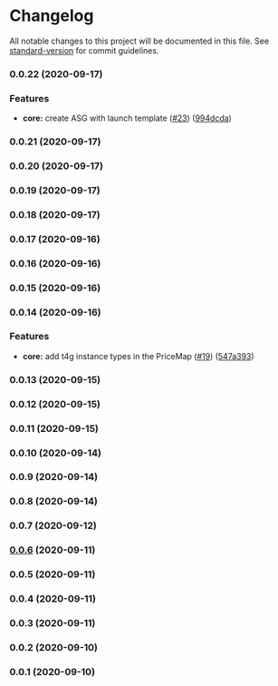 # Changelog

All notable changes to this project will be documented in this file. See [standard-version](https://github.com/conventional-changelog/standard-version) for commit guidelines.

### 0.0.22 (2020-09-17)


### Features

* **core:** create ASG with launch template ([#23](https://github.com/aws-samples/aws-cdk-for-k3scluster/issues/23)) ([994dcda](https://github.com/aws-samples/aws-cdk-for-k3scluster/commit/994dcda5d8f9ea98fc6bffc14f0162eb0b582b83))

### 0.0.21 (2020-09-17)

### 0.0.20 (2020-09-17)

### 0.0.19 (2020-09-17)

### 0.0.18 (2020-09-17)

### 0.0.17 (2020-09-16)

### 0.0.16 (2020-09-16)

### 0.0.15 (2020-09-16)

### 0.0.14 (2020-09-16)


### Features

* **core:** add t4g instance types in the PriceMap ([#19](https://github.com/aws-samples/aws-cdk-for-k3scluster/issues/19)) ([547a393](https://github.com/aws-samples/aws-cdk-for-k3scluster/commit/547a3935e53aeb73a7820e371d84f39b02063e39))

### 0.0.13 (2020-09-15)

### 0.0.12 (2020-09-15)

### 0.0.11 (2020-09-15)

### 0.0.10 (2020-09-14)

### 0.0.9 (2020-09-14)

### 0.0.8 (2020-09-14)

### 0.0.7 (2020-09-12)

### [0.0.6](https://github.com/aws-samples/aws-cdk-for-k3scluster/compare/v0.0.5...v0.0.6) (2020-09-11)

### 0.0.5 (2020-09-11)

### 0.0.4 (2020-09-11)

### 0.0.3 (2020-09-11)

### 0.0.2 (2020-09-10)

### 0.0.1 (2020-09-10)
